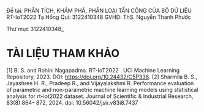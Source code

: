 Đề tài: PHÂN TÍCH, KHÁM PHÁ, PHÂN LOẠI TẤN CÔNG CỦA BỘ DỮ LIỆU RT-IoT2022
Tạ Hồng Quí: 3122410348
GVHD: ThS. Nguyễn Thanh Phước

Thư mục 3122410348_

# TÀI LIỆU THAM KHẢO
[1] B. S. and Rohini Nagapadma. RT-IoT2022 . UCI Machine Learning Repository, 2023.
DOI: https://doi.org/10.24432/C5P338.
[2] Sharmila B. S., Jayashree H. R., Pradeep R., and Vijayalakshmi R. Performance
evaluation of parametric and non-parametric machine learning models using statistical
analysis for rt-iot2022 dataset. Journal of Scientific & Industrial Research, 83(8):864–
872, 2024. doi: 10.56042/jsir.v83i8.7437